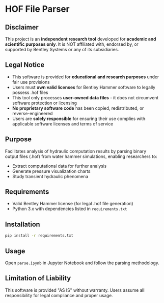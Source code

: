 # HOF File Parser

## Disclaimer

This project is an **independent research tool** developed for **academic and scientific purposes only**. It is NOT affiliated with, endorsed by, or supported by Bentley Systems or any of its subsidiaries.

## Legal Notice

- This software is provided for **educational and research purposes** under fair use provisions
- Users must **own valid licenses** for Bentley Hammer software to legally possess .hof files
- This tool only processes **user-owned data files** - it does not circumvent software protection or licensing
- **No proprietary software code** has been copied, redistributed, or reverse-engineered
- Users are **solely responsible** for ensuring their use complies with applicable software licenses and terms of service

## Purpose

Facilitates analysis of hydraulic computation results by parsing binary output files (.hof) from water hammer simulations, enabling researchers to:
- Extract computational data for further analysis
- Generate pressure visualization charts
- Study transient hydraulic phenomena

## Requirements

- Valid Bentley Hammer license (for legal .hof file generation)
- Python 3.x with dependencies listed in `requirements.txt`

## Installation

```bash
pip install -r requirements.txt
```

## Usage

Open `parse.ipynb` in Jupyter Notebook and follow the parsing methodology.

## Limitation of Liability

This software is provided "AS IS" without warranty. Users assume all responsibility for legal compliance and proper usage.

